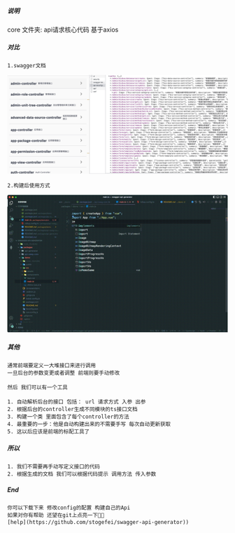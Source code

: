 ##### 说明
  core 文件夹: api请求核心代码 基于axios
##### 对比
    1.swagger文档
![例子](https://raw.githubusercontent.com/stogefei/swagger-api-generator/master/swag.jpeg)

    2.构建后使用方式
![例子](https://raw.githubusercontent.com/stogefei/swagger-api-generator/master/api-demo.gif)

##### 其他

    通常前端要定义一大堆接口来进行调用
    一旦后台的参数变更或者调整 前端则要手动修改

    然后 我们可以有一个工具 

    1. 自动解析后台的接口 包括： url 请求方式 入参 出参 
    2. 根据后台的controller生成不同模块的ts接口文档
    3. 构建一个类 里面包含了每个controller的方法
    4. 最重要的一步：他是自动构建出来的不需要手写 每次自动更新获取
    5. 这以后应该是前端的标配工具了
##### 所以
    1. 我们不需要再手动写定义接口的代码
    2. 根据生成的文档 我们可以根据代码提示 调用方法 传入参数
##### End
    你可以下载下来 修改config的配置 构建自己的Api
    如果对你有帮助 还望在git上点亮一下🌟🌟 
    [help](https://github.com/stogefei/swagger-api-generator))